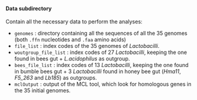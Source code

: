 #### Data subdirectory
Contain all the necessary data to perform the analyses:
  
* `genomes` : directory containing all the sequences of all the 35 genomes (both `.ffn` nucleotides and 
    `.faa` amino acids)
* `file_list` : index codes of the 35 genomes of *Lactobacilli*.
* `woutgroup_file_list` : index codes of 27 *Lactobacilli*, keeping the one found in bees gut + *L.acidophilus* 
    as outgroup.
* `bees_file_list` : index codes of 13 *Lactobacilli*, keeping the one found in bumble bees gut + 3 *Lactobacilli* 
    found in honey bee gut (*Hma11*, *F5_263* and *Lb185*) as outgroups.
* `mclOutput` : output of the MCL tool, which look for homologous genes in the 35 initial genomes.
